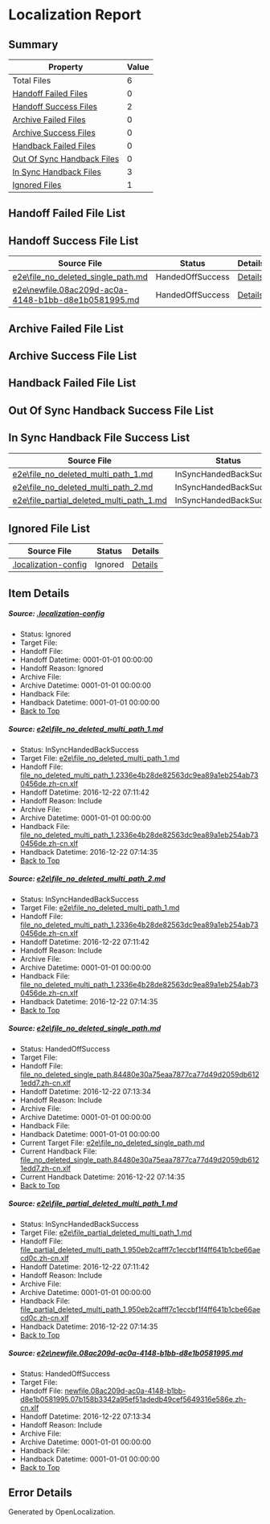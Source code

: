 # <a name='report-top'></a> Localization Report

## Summary
 Property | Value 
 -------- | ----- 
 Total Files | 6
[ Handoff Failed Files ](#handoff-failed-list)| 0
[ Handoff Success Files ](#handoff-success-list)| 2
[ Archive Failed Files ](#archive-failed-list)| 0
[ Archive Success Files ](#archive-success-list)| 0
[ Handback Failed Files ](#handback-failed-list)| 0
[ Out Of Sync Handback Files ](#outofsync-handback-success-list)| 0
[ In Sync Handback Files ](#insync-handback-success-list)| 3
[ Ignored Files ](#ignored-list)| 1

## <a name='handoff-failed-list'></a> Handoff Failed File List

## <a name='handoff-success-list'></a> Handoff Success File List
 Source File | Status | Details 
 ----------- | ------ | ------- 
 [e2e\file_no_deleted_single_path.md](https://github.com/OpenLocalizationTestOrg/ol-test0/blob/0c670c981611fee82a40c73e17778c1499b49d68/e2e/file_no_deleted_single_path.md) | HandedOffSuccess | [Details](#11727eee25efab5f196333aafce17654fa4ab6ec3)
 [e2e\newfile.08ac209d-ac0a-4148-b1bb-d8e1b0581995.md](https://github.com/OpenLocalizationTestOrg/ol-test0/blob/0c670c981611fee82a40c73e17778c1499b49d68/e2e/newfile.08ac209d-ac0a-4148-b1bb-d8e1b0581995.md) | HandedOffSuccess | [Details](#219deaa31747926c057a752f0c042dc7d0d791e45)

## <a name='archive-failed-list'></a> Archive Failed File List

## <a name='archive-success-list'></a> Archive Success File List

## <a name='handback-failed-list'></a> Handback Failed File List

## <a name='outofsync-handback-success-list'></a> Out Of Sync Handback Success File List

## <a name='insync-handback-success-list'></a> In Sync Handback File Success List
 Source File | Status | Details 
 ----------- | ------ | ------- 
 [e2e\file_no_deleted_multi_path_1.md](https://github.com/OpenLocalizationTestOrg/ol-test0/blob/b044deb05a53ecf7e9653fe6b18fae009aec59bd/e2e/file_no_deleted_multi_path_1.md) | InSyncHandedBackSuccess | [Details](#5e6f69c770204b1790ec5ceb1745adcaac1397881)
 [e2e\file_no_deleted_multi_path_2.md](https://github.com/OpenLocalizationTestOrg/ol-test0/blob/0c670c981611fee82a40c73e17778c1499b49d68/e2e/file_no_deleted_multi_path_2.md) | InSyncHandedBackSuccess | [Details](#5e6f69c770204b1790ec5ceb1745adcaac1397882)
 [e2e\file_partial_deleted_multi_path_1.md](https://github.com/OpenLocalizationTestOrg/ol-test0/blob/b044deb05a53ecf7e9653fe6b18fae009aec59bd/e2e/file_partial_deleted_multi_path_1.md) | InSyncHandedBackSuccess | [Details](#accf4f455c3d3a6b356969247123f335556fbe704)

## <a name='ignored-list'></a> Ignored File List
 Source File | Status | Details 
 ----------- | ------ | ------- 
 [.localization-config](https://github.com/OpenLocalizationTestOrg/ol-test0/blob/0c670c981611fee82a40c73e17778c1499b49d68/.localization-config) | Ignored | [Details](#c268a05ecaa7ec85942ed632c29928ee5bd6da8d0)

## Item Details
##### <a name='c268a05ecaa7ec85942ed632c29928ee5bd6da8d0'></a> Source: [.localization-config](https://github.com/OpenLocalizationTestOrg/ol-test0/blob/0c670c981611fee82a40c73e17778c1499b49d68/.localization-config)
* Status: Ignored
* Target File: 
* Handoff File: 
* Handoff Datetime: 0001-01-01 00:00:00
* Handoff Reason: Ignored
* Archive File: 
* Archive Datetime: 0001-01-01 00:00:00
* Handback File: 
* Handback Datetime: 0001-01-01 00:00:00
* [Back to Top](#report-top)

##### <a name='5e6f69c770204b1790ec5ceb1745adcaac1397881'></a> Source: [e2e\file_no_deleted_multi_path_1.md](https://github.com/OpenLocalizationTestOrg/ol-test0/blob/b044deb05a53ecf7e9653fe6b18fae009aec59bd/e2e/file_no_deleted_multi_path_1.md)
* Status: InSyncHandedBackSuccess
* Target File: [e2e\file_no_deleted_multi_path_1.md](https://github.com/OpenLocalizationTestOrg/ol-test0-zhcn/blob/447945746e9aca8f65c2b3ab31097a45d618ace1/e2e/file_no_deleted_multi_path_1.md)
* Handoff File: [file_no_deleted_multi_path_1.2336e4b28de82563dc9ea89a1eb254ab730456de.zh-cn.xlf](https://github.com/OpenLocalizationTestOrg/ol-test0-handoff/blob/c739ae09ee58023bb667bbcc90e712ae6e843d01/ol-handoff/OpenLocalizationTestOrg/ol-test0-zhcn/shujia/mt/file_no_deleted_multi_path_1.2336e4b28de82563dc9ea89a1eb254ab730456de.zh-cn.xlf)
* Handoff Datetime: 2016-12-22 07:11:42
* Handoff Reason: Include
* Archive File: 
* Archive Datetime: 0001-01-01 00:00:00
* Handback File: [file_no_deleted_multi_path_1.2336e4b28de82563dc9ea89a1eb254ab730456de.zh-cn.xlf](https://github.com/OpenLocalizationTestOrg/ol-test0-handback/blob/dc1bc88258e2cc84ede15cc3a4ee86e8bed6c728/ol-handback/OpenLocalizationTestOrg/ol-test0-zhcn/shujia/mt/file_no_deleted_multi_path_1.2336e4b28de82563dc9ea89a1eb254ab730456de.zh-cn.xlf)
* Handback Datetime: 2016-12-22 07:14:35
* [Back to Top](#report-top)

##### <a name='5e6f69c770204b1790ec5ceb1745adcaac1397882'></a> Source: [e2e\file_no_deleted_multi_path_2.md](https://github.com/OpenLocalizationTestOrg/ol-test0/blob/0c670c981611fee82a40c73e17778c1499b49d68/e2e/file_no_deleted_multi_path_2.md)
* Status: InSyncHandedBackSuccess
* Target File: [e2e\file_no_deleted_multi_path_1.md](https://github.com/OpenLocalizationTestOrg/ol-test0-zhcn/blob/447945746e9aca8f65c2b3ab31097a45d618ace1/e2e/file_no_deleted_multi_path_1.md)
* Handoff File: [file_no_deleted_multi_path_1.2336e4b28de82563dc9ea89a1eb254ab730456de.zh-cn.xlf](https://github.com/OpenLocalizationTestOrg/ol-test0-handoff/blob/c739ae09ee58023bb667bbcc90e712ae6e843d01/ol-handoff/OpenLocalizationTestOrg/ol-test0-zhcn/shujia/mt/file_no_deleted_multi_path_1.2336e4b28de82563dc9ea89a1eb254ab730456de.zh-cn.xlf)
* Handoff Datetime: 2016-12-22 07:11:42
* Handoff Reason: Include
* Archive File: 
* Archive Datetime: 0001-01-01 00:00:00
* Handback File: [file_no_deleted_multi_path_1.2336e4b28de82563dc9ea89a1eb254ab730456de.zh-cn.xlf](https://github.com/OpenLocalizationTestOrg/ol-test0-handback/blob/dc1bc88258e2cc84ede15cc3a4ee86e8bed6c728/ol-handback/OpenLocalizationTestOrg/ol-test0-zhcn/shujia/mt/file_no_deleted_multi_path_1.2336e4b28de82563dc9ea89a1eb254ab730456de.zh-cn.xlf)
* Handback Datetime: 2016-12-22 07:14:35
* [Back to Top](#report-top)

##### <a name='11727eee25efab5f196333aafce17654fa4ab6ec3'></a> Source: [e2e\file_no_deleted_single_path.md](https://github.com/OpenLocalizationTestOrg/ol-test0/blob/0c670c981611fee82a40c73e17778c1499b49d68/e2e/file_no_deleted_single_path.md)
* Status: HandedOffSuccess
* Target File: 
* Handoff File: [file_no_deleted_single_path.84480e30a75eaa7877ca77d49d2059db6121edd7.zh-cn.xlf](https://github.com/OpenLocalizationTestOrg/ol-test0-handoff/blob/2911be77c9410c986e24a55d1332c2befb224422/ol-handoff/OpenLocalizationTestOrg/ol-test0-zhcn/shujia/mt/file_no_deleted_single_path.84480e30a75eaa7877ca77d49d2059db6121edd7.zh-cn.xlf)
* Handoff Datetime: 2016-12-22 07:13:34
* Handoff Reason: Include
* Archive File: 
* Archive Datetime: 0001-01-01 00:00:00
* Handback File: 
* Handback Datetime: 0001-01-01 00:00:00
* Current Target File: [e2e\file_no_deleted_single_path.md](https://github.com/OpenLocalizationTestOrg/ol-test0-zhcn/blob/447945746e9aca8f65c2b3ab31097a45d618ace1/e2e/file_no_deleted_single_path.md)
* Current Handback File: [file_no_deleted_single_path.84480e30a75eaa7877ca77d49d2059db6121edd7.zh-cn.xlf](https://github.com/OpenLocalizationTestOrg/ol-test0-handback/blob/dc1bc88258e2cc84ede15cc3a4ee86e8bed6c728/ol-handback/OpenLocalizationTestOrg/ol-test0-zhcn/shujia/mt/file_no_deleted_single_path.84480e30a75eaa7877ca77d49d2059db6121edd7.zh-cn.xlf)
* Current Handback Datetime: 2016-12-22 07:14:35
* [Back to Top](#report-top)

##### <a name='accf4f455c3d3a6b356969247123f335556fbe704'></a> Source: [e2e\file_partial_deleted_multi_path_1.md](https://github.com/OpenLocalizationTestOrg/ol-test0/blob/b044deb05a53ecf7e9653fe6b18fae009aec59bd/e2e/file_partial_deleted_multi_path_1.md)
* Status: InSyncHandedBackSuccess
* Target File: [e2e\file_partial_deleted_multi_path_1.md](https://github.com/OpenLocalizationTestOrg/ol-test0-zhcn/blob/447945746e9aca8f65c2b3ab31097a45d618ace1/e2e/file_partial_deleted_multi_path_1.md)
* Handoff File: [file_partial_deleted_multi_path_1.950eb2cafff7c1eccbf1f4ff641b1cbe66aecd0c.zh-cn.xlf](https://github.com/OpenLocalizationTestOrg/ol-test0-handoff/blob/c739ae09ee58023bb667bbcc90e712ae6e843d01/ol-handoff/OpenLocalizationTestOrg/ol-test0-zhcn/shujia/mt/file_partial_deleted_multi_path_1.950eb2cafff7c1eccbf1f4ff641b1cbe66aecd0c.zh-cn.xlf)
* Handoff Datetime: 2016-12-22 07:11:42
* Handoff Reason: Include
* Archive File: 
* Archive Datetime: 0001-01-01 00:00:00
* Handback File: [file_partial_deleted_multi_path_1.950eb2cafff7c1eccbf1f4ff641b1cbe66aecd0c.zh-cn.xlf](https://github.com/OpenLocalizationTestOrg/ol-test0-handback/blob/dc1bc88258e2cc84ede15cc3a4ee86e8bed6c728/ol-handback/OpenLocalizationTestOrg/ol-test0-zhcn/shujia/mt/file_partial_deleted_multi_path_1.950eb2cafff7c1eccbf1f4ff641b1cbe66aecd0c.zh-cn.xlf)
* Handback Datetime: 2016-12-22 07:14:35
* [Back to Top](#report-top)

##### <a name='219deaa31747926c057a752f0c042dc7d0d791e45'></a> Source: [e2e\newfile.08ac209d-ac0a-4148-b1bb-d8e1b0581995.md](https://github.com/OpenLocalizationTestOrg/ol-test0/blob/0c670c981611fee82a40c73e17778c1499b49d68/e2e/newfile.08ac209d-ac0a-4148-b1bb-d8e1b0581995.md)
* Status: HandedOffSuccess
* Target File: 
* Handoff File: [newfile.08ac209d-ac0a-4148-b1bb-d8e1b0581995.07b158b3342a95ef51adedb49cef5649316e586e.zh-cn.xlf](https://github.com/OpenLocalizationTestOrg/ol-test0-handoff/blob/2911be77c9410c986e24a55d1332c2befb224422/ol-handoff/OpenLocalizationTestOrg/ol-test0-zhcn/shujia/mt/newfile.08ac209d-ac0a-4148-b1bb-d8e1b0581995.07b158b3342a95ef51adedb49cef5649316e586e.zh-cn.xlf)
* Handoff Datetime: 2016-12-22 07:13:34
* Handoff Reason: Include
* Archive File: 
* Archive Datetime: 0001-01-01 00:00:00
* Handback File: 
* Handback Datetime: 0001-01-01 00:00:00
* [Back to Top](#report-top)


## Error Details

Generated by OpenLocalization.
